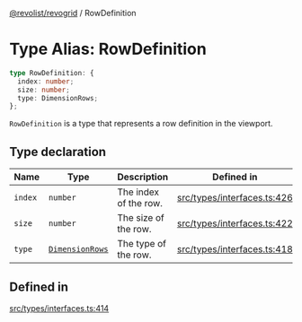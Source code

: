 [@revolist/revogrid](README.md) / RowDefinition

# Type Alias: RowDefinition

```ts
type RowDefinition: {
  index: number;
  size: number;
  type: DimensionRows;
};
```

`RowDefinition` is a type that represents a row definition in the
viewport.

## Type declaration

| Name | Type | Description | Defined in |
| ------ | ------ | ------ | ------ |
| `index` | `number` | The index of the row. | [src/types/interfaces.ts:426](https://github.com/revolist/revogrid/blob/5b9d5acc12b1e8b58b94bf47dcbc001b6b394655/src/types/interfaces.ts#L426) |
| `size` | `number` | The size of the row. | [src/types/interfaces.ts:422](https://github.com/revolist/revogrid/blob/5b9d5acc12b1e8b58b94bf47dcbc001b6b394655/src/types/interfaces.ts#L422) |
| `type` | [`DimensionRows`](TypeAlias.DimensionRows.md) | The type of the row. | [src/types/interfaces.ts:418](https://github.com/revolist/revogrid/blob/5b9d5acc12b1e8b58b94bf47dcbc001b6b394655/src/types/interfaces.ts#L418) |

## Defined in

[src/types/interfaces.ts:414](https://github.com/revolist/revogrid/blob/5b9d5acc12b1e8b58b94bf47dcbc001b6b394655/src/types/interfaces.ts#L414)
